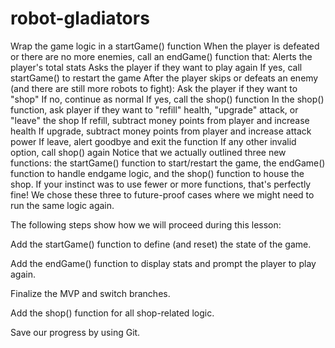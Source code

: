 # robot-gladiators
Wrap the game logic in a startGame() function
When the player is defeated or there are no more enemies, call an endGame() function that:
Alerts the player's total stats
Asks the player if they want to play again
If yes, call startGame() to restart the game
After the player skips or defeats an enemy (and there are still more robots to fight):
Ask the player if they want to "shop"
If no, continue as normal
If yes, call the shop() function
In the shop() function, ask player if they want to "refill" health, "upgrade" attack, or "leave" the shop
If refill, subtract money points from player and increase health
If upgrade, subtract money points from player and increase attack power
If leave, alert goodbye and exit the function
If any other invalid option, call shop() again
Notice that we actually outlined three new functions: the startGame() function to start/restart the game, the endGame() function to handle endgame logic, and the shop() function to house the shop. If your instinct was to use fewer or more functions, that's perfectly fine! We chose these three to future-proof cases where we might need to run the same logic again.

The following steps show how we will proceed during this lesson:

Add the startGame() function to define (and reset) the state of the game.

Add the endGame() function to display stats and prompt the player to play again.

Finalize the MVP and switch branches.

Add the shop() function for all shop-related logic.

Save our progress by using Git.
